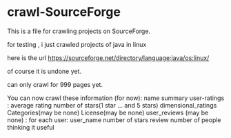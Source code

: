 # crawl-SourceForge

This is a file for crawling projects on SourceForge.

for testing , i just crawled projects of java in linux 

here is the url https://sourceforge.net/directory/language:java/os:linux/

of course it is undone yet.

can only crawl for 999 pages yet.

You can now crawl these information (for now):
        name
        summary
        user-ratings : average rating
                       number of stars(1 star  ... and 5 stars)
                       dimensional_ratings           
        Categories(may be none)
        License(may be none)
        user_reviews (may be none) :  for each user: user_name
                                      number of stars
                                      review
                                      number of people thinking it useful
